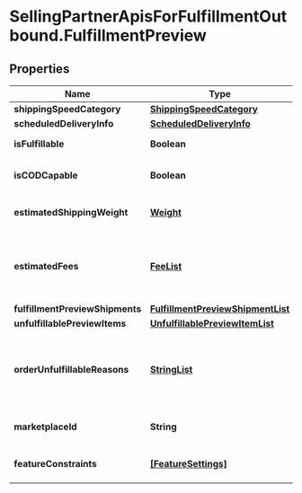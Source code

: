 # SellingPartnerApisForFulfillmentOutbound.FulfillmentPreview

## Properties
Name | Type | Description | Notes
------------ | ------------- | ------------- | -------------
**shippingSpeedCategory** | [**ShippingSpeedCategory**](ShippingSpeedCategory.md) |  | 
**scheduledDeliveryInfo** | [**ScheduledDeliveryInfo**](ScheduledDeliveryInfo.md) |  | [optional] 
**isFulfillable** | **Boolean** | When true, this fulfillment order preview is fulfillable. | 
**isCODCapable** | **Boolean** | When true, this fulfillment order preview is for COD (Cash On Delivery). | 
**estimatedShippingWeight** | [**Weight**](Weight.md) | Estimated shipping weight for this fulfillment order preview. | [optional] 
**estimatedFees** | [**FeeList**](FeeList.md) | The estimated fulfillment fees for this fulfillment order preview, if applicable. The fees data will not be available for IN marketplace orders. | [optional] 
**fulfillmentPreviewShipments** | [**FulfillmentPreviewShipmentList**](FulfillmentPreviewShipmentList.md) |  | [optional] 
**unfulfillablePreviewItems** | [**UnfulfillablePreviewItemList**](UnfulfillablePreviewItemList.md) |  | [optional] 
**orderUnfulfillableReasons** | [**StringList**](StringList.md) | Error codes associated with the fulfillment order preview that indicate why the order is not fulfillable.  Error code examples:  `DeliverySLAUnavailable` `InvalidDestinationAddress` | [optional] 
**marketplaceId** | **String** | The marketplace the fulfillment order is placed against. | 
**featureConstraints** | [**[FeatureSettings]**](FeatureSettings.md) | A list of features and their fulfillment policies to apply to the order. | [optional] 


